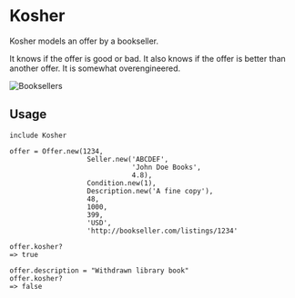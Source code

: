 Kosher
======

Kosher models an offer by a bookseller.

It knows if the offer is good or bad. It also knows if the offer is
better than another offer. It is somewhat overengineered.

![Booksellers](http://upload.wikimedia.org/wikipedia/commons/thumb/b/b9/Bucharest_booksellers_2.jpg/600px-Bucharest_booksellers_2.jpg)

Usage
-----

    include Kosher

    offer = Offer.new(1234,
                       Seller.new('ABCDEF',
                                  'John Doe Books',
                                  4.8),
                       Condition.new(1),
                       Description.new('A fine copy'),
                       48,
                       1000,
                       399,
                       'USD',
                       'http://bookseller.com/listings/1234'

    offer.kosher?
    => true

    offer.description = "Withdrawn library book"
    offer.kosher?
    => false
